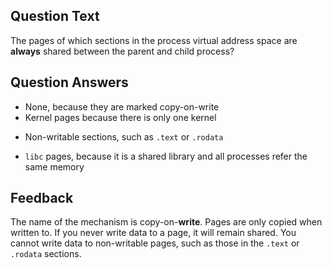## Question Text

The pages of which sections in the process virtual address space are **always** shared between the parent and child process?

## Question Answers

- None, because they are marked copy-on-write
- Kernel pages because there is only one kernel
+ Non-writable sections, such as `.text` or `.rodata`
- `libc` pages, because it is a shared library and all processes refer the same memory

## Feedback

The name of the mechanism is copy-on-**write**.
Pages are only copied when written to.
If you never write data to a page, it will remain shared.
You cannot write data to non-writable pages, such as those in the `.text` or `.rodata` sections.
